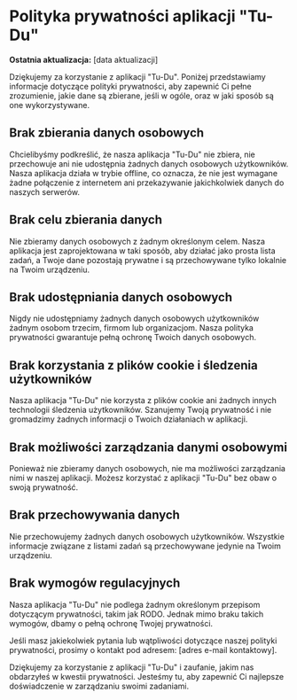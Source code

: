 # Polityka prywatności aplikacji "Tu-Du"

**Ostatnia aktualizacja:** [data aktualizacji]

Dziękujemy za korzystanie z aplikacji "Tu-Du". Poniżej przedstawiamy informacje dotyczące polityki prywatności, aby zapewnić Ci pełne zrozumienie, jakie dane są zbierane, jeśli w ogóle, oraz w jaki sposób są one wykorzystywane.

## Brak zbierania danych osobowych

Chcielibyśmy podkreślić, że nasza aplikacja "Tu-Du" nie zbiera, nie przechowuje ani nie udostępnia żadnych danych osobowych użytkowników. Nasza aplikacja działa w trybie offline, co oznacza, że nie jest wymagane żadne połączenie z internetem ani przekazywanie jakichkolwiek danych do naszych serwerów.

## Brak celu zbierania danych

Nie zbieramy danych osobowych z żadnym określonym celem. Nasza aplikacja jest zaprojektowana w taki sposób, aby działać jako prosta lista zadań, a Twoje dane pozostają prywatne i są przechowywane tylko lokalnie na Twoim urządzeniu.

## Brak udostępniania danych osobowych

Nigdy nie udostępniamy żadnych danych osobowych użytkowników żadnym osobom trzecim, firmom lub organizacjom. Nasza polityka prywatności gwarantuje pełną ochronę Twoich danych osobowych.

## Brak korzystania z plików cookie i śledzenia użytkowników

Nasza aplikacja "Tu-Du" nie korzysta z plików cookie ani żadnych innych technologii śledzenia użytkowników. Szanujemy Twoją prywatność i nie gromadzimy żadnych informacji o Twoich działaniach w aplikacji.

## Brak możliwości zarządzania danymi osobowymi

Ponieważ nie zbieramy danych osobowych, nie ma możliwości zarządzania nimi w naszej aplikacji. Możesz korzystać z aplikacji "Tu-Du" bez obaw o swoją prywatność.

## Brak przechowywania danych

Nie przechowujemy żadnych danych osobowych użytkowników. Wszystkie informacje związane z listami zadań są przechowywane jedynie na Twoim urządzeniu.

## Brak wymogów regulacyjnych

Nasza aplikacja "Tu-Du" nie podlega żadnym określonym przepisom dotyczącym prywatności, takim jak RODO. Jednak mimo braku takich wymogów, dbamy o pełną ochronę Twojej prywatności.

Jeśli masz jakiekolwiek pytania lub wątpliwości dotyczące naszej polityki prywatności, prosimy o kontakt pod adresem: [adres e-mail kontaktowy].

Dziękujemy za korzystanie z aplikacji "Tu-Du" i zaufanie, jakim nas obdarzyłeś w kwestii prywatności. Jesteśmy tu, aby zapewnić Ci najlepsze doświadczenie w zarządzaniu swoimi zadaniami.
